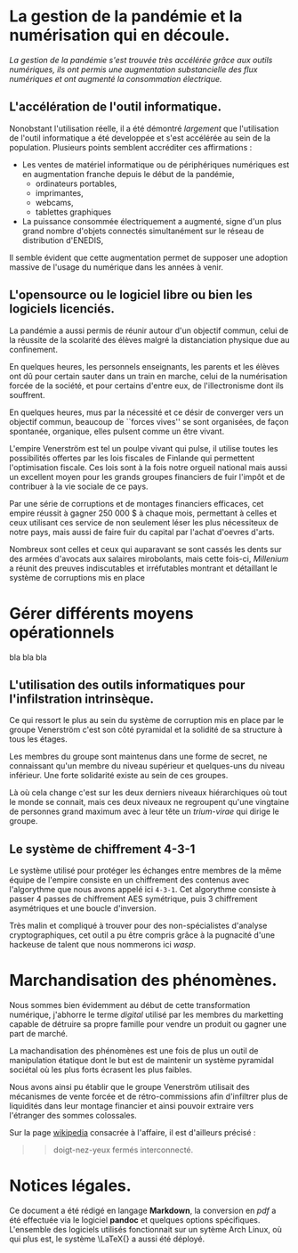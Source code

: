 # La gestion de la pandémie et la numérisation qui en découle.

*La gestion de la pandémie s'est trouvée très accélérée grâce aux outils numériques, ils ont permis une augmentation substancielle des flux numériques et ont augmenté la consommation électrique.*

## L'accélération de l'outil informatique.

Nonobstant l'utilisation réelle, il a été démontré *largement* que l'utilisation de l'outil informatique a été developpée et s'est accélérée au sein de la population. Plusieurs points semblent accréditer ces affirmations :

* Les ventes de matériel informatique ou de périphériques numériques est en augmentation franche depuis le début de la pandémie,
	* ordinateurs portables,
	* imprimantes,
	* webcams,
	* tablettes graphiques
* La puissance consommée électriquement a augmenté, signe d'un plus grand nombre d'objets connectés simultanément sur le réseau de distribution d'ENEDIS,

Il semble évident que cette augmentation permet de supposer une adoption massive de l'usage du numérique dans les années à venir.

## L'opensource ou le logiciel libre ou bien les logiciels licenciés.

La pandémie a aussi permis de réunir autour d'un objectif commun, celui de la réussite de la scolarité des élèves malgré la distanciation physique due au confinement.

En quelques heures, les personnels enseignants, les parents et les élèves ont dû pour certain sauter dans un train en marche, celui de la numérisation forcée de la société, et pour certains d'entre eux, de l'illectronisme dont ils souffrent.

En quelques heures, mus par la nécessité et ce désir de converger vers un objectif commun, beaucoup de ``forces vives'' se sont organisées, de façon spontanée, organique, elles pulsent comme un être vivant.
<!--
\begin{equation}
	E_C = \dfrac{1}{2} \times m \times v^2
\end{equation}
-->

L'empire Venerström est tel un poulpe vivant qui pulse, il utilise toutes les possibilités offertes par les lois fiscales de Finlande qui permettent l'optimisation fiscale. Ces lois sont à la fois notre orgueil national mais aussi un excellent moyen pour les grands groupes financiers de fuir l'impôt et de contribuer à la vie sociale de ce pays.

Par une série de corruptions et de montages financiers efficaces, cet empire réussit à gagner 250&nbsp;000&nbsp;$ à chaque mois, permettant à celles et ceux utilisant ces service de non seulement léser les plus nécessiteux de notre pays, mais aussi de faire fuir du capital par l'achat d'oevres d'arts.

Nombreux sont celles et ceux qui auparavant se sont cassés les dents sur des armées d'avocats aux salaires mirobolants, mais cette fois-ci, *Millenium* a réunit des preuves indiscutables et irréfutables montrant et détaillant le système de corruptions mis en place 

# Gérer différents moyens opérationnels

bla bla bla

## L'utilisation des outils informatiques pour l'infilstration intrinsèque.

Ce qui ressort le plus au sein du système de corruption mis en place par le groupe Venerström c'est son côté pyramidal et la solidité de sa structure à tous les étages.

Les membres du groupe sont maintenus dans une forme de secret, ne connaissant qu'un membre du niveau supérieur et quelques-uns du niveau inférieur. Une forte solidarité existe au sein de ces groupes. 

Là où cela change c'est sur les deux derniers niveaux hiérarchiques où tout le monde se connait, mais ces deux niveaux ne regroupent qu'une vingtaine de personnes grand maximum avec à leur tête un *trium-virae* qui dirige le groupe.

## Le système de chiffrement 4-3-1

Le système utilisé pour protéger les échanges entre membres de la même équipe de l'empire consiste en un chiffrement des contenus avec l'algorythme que nous avons appelé ici `4-3-1`. Cet algorythme consiste à passer 4 passes de chiffrement AES symétrique, puis 3 chiffrement asymétriques et une boucle d'inversion.

Très malin et compliqué à trouver pour des non-spécialistes d'analyse cryptographiques, cet outil a pu être compris grâce à la pugnacité d'une hackeuse de talent que nous nommerons ici *wasp*.

# Marchandisation des phénomènes.

Nous sommes bien évidemment au début de cette transformation numérique, j'abhorre le terme *digital* utilisé par les membres du marketting capable de détruire sa propre famille pour vendre un produit ou gagner une part de marché.

La machandisation des phénomènes est une fois de plus un outil de manipulation étatique dont le but est de maintenir un système pyramidal sociétal où les plus forts écrasent les plus faibles.

Nous avons ainsi pu établir que le groupe Venerström utilisait des mécanismes de vente forcée et de rétro-commissions afin d'infiltrer plus de liquidités dans leur montage financier et ainsi pouvoir extraire vers l'étranger des sommes colossales.

Sur la page [wikipedia](https://fr.wikipedia.org/venerström-group) consacrée à l'affaire, il est d'ailleurs précisé :

>> doigt-nez-yeux fermés
>> interconnecté.

# Notices légales.

Ce document a été rédigé en langage **Markdown**, la conversion en *pdf* a été effectuée via le logiciel **pandoc** et quelques options spécifiques. L'ensemble des logiciels utilisés fonctionnait sur un sytème Arch Linux, où qui plus est, le système \LaTeX{} a aussi été déployé.